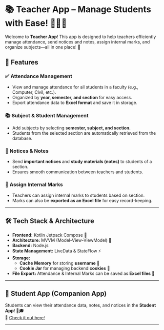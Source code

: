 # 📚 Teacher App – Manage Students with Ease! 👨‍🏫✨  

Welcome to **Teacher App**! This app is designed to help teachers efficiently manage attendance, send notices and notes, assign internal marks, and organize subjects—all in one place! 🚀  

## 🎯 Features  
### ✅ **Attendance Management**  
- View and manage attendance for all students in a faculty (e.g., Computer, Civil, etc.).  
- Organized by **year, semester, and section** for easy access.  
- Export attendance data to **Excel format** and save it in storage.  

### 📚 **Subject & Student Management**  
- Add subjects by selecting **semester, subject, and section**.  
- Students from the selected section are automatically retrieved from the database.  

### 📢 **Notices & Notes**  
- Send **important notices** and **study materials (notes)** to students of a section.  
- Ensures smooth communication between teachers and students.  

### 🎯 **Assign Internal Marks**  
- Teachers can assign internal marks to students based on section.  
- Marks can also be **exported as an Excel file** for easy record-keeping.  

---

## 🛠️ **Tech Stack & Architecture**  
- **Frontend:** Kotlin Jetpack Compose 🚀  
- **Architecture:** MVVM (Model-View-ViewModel) 🎯  
- **Backend:** Node.js  
- **State Management:** LiveData & StateFlow ⚡  
- **Storage:**  
  - **Cache Memory** for storing **username** 🔄  
  - **Cookie Jar** for managing backend **cookies** 🍪  
- **File Export:** Attendance & Internal Marks can be saved as **Excel files** 📂  

---

## 📲 **Student App (Companion App)**  
Students can view their attendance data, notes, and notices in the **Student App**! 📖🎓  
🔗 [Check it out here!](https://github.com/Sanskar-Rijal/Student_App)  

---

